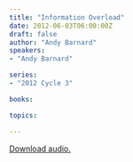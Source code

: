 ```yaml
---
title: "Information Overload"
date: 2012-06-03T06:00:00Z
draft: false
author: "Andy Barnard"
speakers:
- "Andy Barnard"

series:
- "2012 Cycle 3"

books:

topics:

---
```

[Download audio.](https://s3.amazonaws.com/highway/sermons/2012_06/03_Information_Overload.mp3)